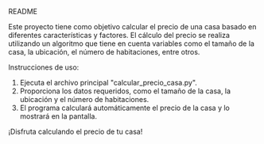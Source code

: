 README

Este proyecto tiene como objetivo calcular el precio de una casa basado en diferentes características y factores.
El cálculo del precio se realiza utilizando un algoritmo que tiene en cuenta variables como el tamaño de la casa,
la ubicación, el número de habitaciones, entre otros.

Instrucciones de uso:
1. Ejecuta el archivo principal "calcular_precio_casa.py".
2. Proporciona los datos requeridos, como el tamaño de la casa, la ubicación y el número de habitaciones.
3. El programa calculará automáticamente el precio de la casa y lo mostrará en la pantalla.

¡Disfruta calculando el precio de tu casa!
